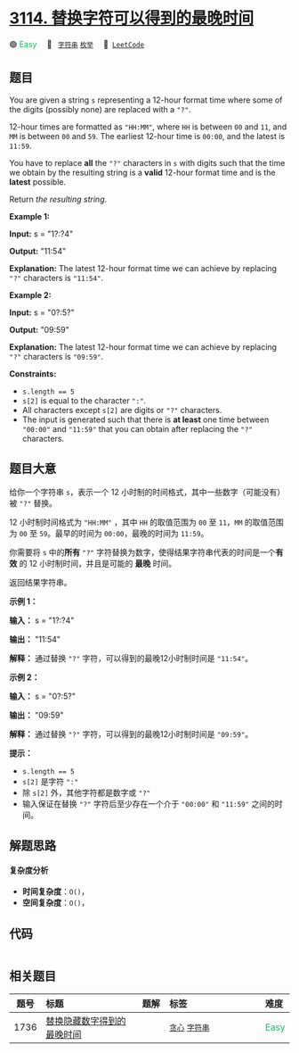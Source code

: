 # [3114. 替换字符可以得到的最晚时间](https://leetcode.com/problems/latest-time-you-can-obtain-after-replacing-characters)

🟢 <font color=#15bd66>Easy</font>&emsp; 🔖&ensp; [`字符串`](/outline/tag/string.md) [`枚举`](/outline/tag/enumeration.md)&emsp; 🔗&ensp;[`LeetCode`](https://leetcode.com/problems/latest-time-you-can-obtain-after-replacing-characters)

## 题目

You are given a string `s` representing a 12-hour format time where some of
the digits (possibly none) are replaced with a `"?"`.

12-hour times are formatted as `"HH:MM"`, where `HH` is between `00` and `11`,
and `MM` is between `00` and `59`. The earliest 12-hour time is `00:00`, and
the latest is `11:59`.

You have to replace **all** the `"?"` characters in `s` with digits such that
the time we obtain by the resulting string is a **valid** 12-hour format time
and is the **latest** possible.

Return _the resulting string_.



**Example 1:**

**Input:** s = "1?:?4"

**Output:** "11:54"

**Explanation:** The latest 12-hour format time we can achieve by replacing
`"?"` characters is `"11:54"`.

**Example 2:**

**Input:** s = "0?:5?"

**Output:** "09:59"

**Explanation:** The latest 12-hour format time we can achieve by replacing
`"?"` characters is `"09:59"`.



**Constraints:**

  * `s.length == 5`
  * `s[2]` is equal to the character `":"`.
  * All characters except `s[2]` are digits or `"?"` characters.
  * The input is generated such that there is **at least** one time between `"00:00"` and `"11:59"` that you can obtain after replacing the `"?"` characters.


## 题目大意

给你一个字符串 `s`，表示一个 12 小时制的时间格式，其中一些数字（可能没有）被 `"?"` 替换。

12 小时制时间格式为 `"HH:MM"` ，其中 `HH` 的取值范围为 `00` 至 `11`，`MM` 的取值范围为 `00` 至
`59`。最早的时间为 `00:00`，最晚的时间为 `11:59`。

你需要将 `s` 中的**所有** `"?"` 字符替换为数字，使得结果字符串代表的时间是一个**有效** 的 12 小时制时间，并且是可能的 **最晚**
时间。

返回结果字符串。



**示例 1：**

**输入：** s = "1?:?4"

**输出：** "11:54"

**解释：** 通过替换 `"?"` 字符，可以得到的最晚12小时制时间是 `"11:54"`。

**示例 2：**

**输入：** s = "0?:5?"

**输出：** "09:59"

**解释：** 通过替换 `"?"` 字符，可以得到的最晚12小时制时间是 `"09:59"`。



**提示：**

  * `s.length == 5`
  * `s[2]` 是字符 `":"`
  * 除 `s[2]` 外，其他字符都是数字或 `"?"`
  * 输入保证在替换 `"?"` 字符后至少存在一个介于 `"00:00"` 和 `"11:59"` 之间的时间。


## 解题思路

#### 复杂度分析

- **时间复杂度**：`O()`，
- **空间复杂度**：`O()`，

## 代码

```javascript

```

## 相关题目

<!-- prettier-ignore -->
| 题号 | 标题 | 题解 | 标签 | 难度 |
| :------: | :------ | :------: | :------ | :------ |
| 1736 | [替换隐藏数字得到的最晚时间](https://leetcode.com/problems/latest-time-by-replacing-hidden-digits) |  |  [`贪心`](/outline/tag/greedy.md) [`字符串`](/outline/tag/string.md) | <font color=#15bd66>Easy</font> |

<style>
.blue {
    background-color: #096dd9;
    padding: 0.25rem 0.5rem;
    margin: 0;
    font-size: 0.85em;
    border-radius: 3px;
    color: white;
    font-weight: 500;
}
table th:first-of-type { width: 10%; }
table th:nth-of-type(2) { width: 35%; }
table th:nth-of-type(3) { width: 10%; }
table th:nth-of-type(4) { width: 35%; }
table th:nth-of-type(5) { width: 10%; }
</style>
